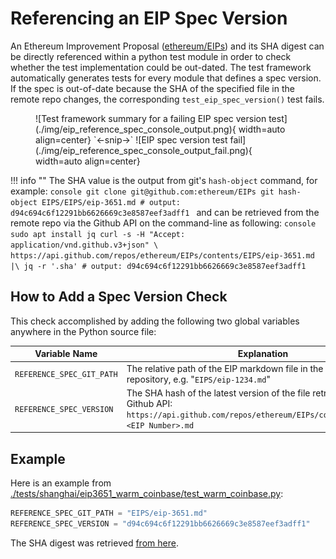 # Referencing an EIP Spec Version

An Ethereum Improvement Proposal ([ethereum/EIPs](https://github.com/ethereum/EIPs/tree/master/EIPS)) and its SHA digest can be directly referenced within a python test module in order to check whether the test implementation could be out-dated. The test framework automatically generates tests for every module that defines a spec version. If the spec is out-of-date because the SHA of the specified file in the remote repo changes, the corresponding `test_eip_spec_version()` test fails.

<figure markdown>
  ![Test framework summary for a failing EIP spec version test](./img/eip_reference_spec_console_output.png){ width=auto align=center}
  `<-snip->`
  ![EIP spec version test fail](./img/eip_reference_spec_console_output_fail.png){ width=auto align=center}
</figure>

!!! info ""
    The SHA value is the output from git's `hash-object` command, for example:
    ```console
    git clone git@github.com:ethereum/EIPs
    git hash-object EIPS/EIPS/eip-3651.md
    # output: d94c694c6f12291bb6626669c3e8587eef3adff1
    ```
    and can be retrieved from the remote repo via the Github API on the command-line as following:
    ```console
    sudo apt install jq
    curl -s -H "Accept: application/vnd.github.v3+json" \
    https://api.github.com/repos/ethereum/EIPs/contents/EIPS/eip-3651.md |\
    jq -r '.sha'
    # output: d94c694c6f12291bb6626669c3e8587eef3adff1
    ```

## How to Add a Spec Version Check

This check accomplished by adding the following two global variables anywhere in the Python source file:

| Variable Name               | Explanation                                                                                                                                                        |
|-----------------------------|--------------------------------------------------------------------------------------------------------------------------------------------------------------------|
| `REFERENCE_SPEC_GIT_PATH`   | The relative path of the EIP markdown file in the [ethereum/EIPs](https://github.com/ethereum/EIPs/) repository, e.g. "`EIPS/eip-1234.md`"                         |
| `REFERENCE_SPEC_VERSION`    | The SHA hash of the latest version of the file retrieved from the Github API:<br>`https://api.github.com/repos/ethereum/EIPs/contents/EIPS/eip-<EIP Number>.md`    |

## Example

Here is an example from [./tests/shanghai/eip3651_warm_coinbase/test_warm_coinbase.py](../tests/shanghai/eip3651_warm_coinbase/test_warm_coinbase/index.md):

```python
REFERENCE_SPEC_GIT_PATH = "EIPS/eip-3651.md"
REFERENCE_SPEC_VERSION = "d94c694c6f12291bb6626669c3e8587eef3adff1"
```

The SHA digest was retrieved [from here](https://api.github.com/repos/ethereum/EIPs/contents/EIPS/eip-3651.md).
